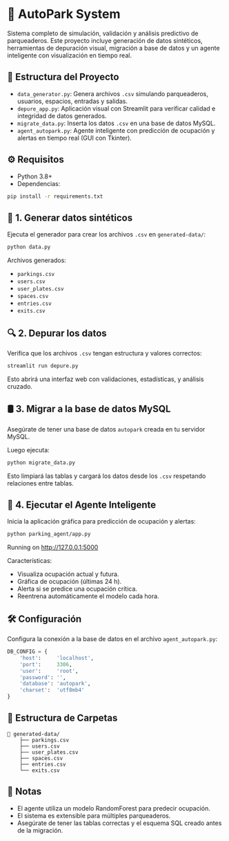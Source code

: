 # 🚗 AutoPark System

Sistema completo de simulación, validación y análisis predictivo de parqueaderos. Este proyecto incluye generación de datos sintéticos, herramientas de depuración visual, migración a base de datos y un agente inteligente con visualización en tiempo real.

## 🧱 Estructura del Proyecto

- `data_generator.py`: Genera archivos `.csv` simulando parqueaderos, usuarios, espacios, entradas y salidas.
- `depure_app.py`: Aplicación visual con Streamlit para verificar calidad e integridad de datos generados.
- `migrate_data.py`: Inserta los datos `.csv` en una base de datos MySQL.
- `agent_autopark.py`: Agente inteligente con predicción de ocupación y alertas en tiempo real (GUI con Tkinter).

## ⚙️ Requisitos

- Python 3.8+
- Dependencias:
```bash
pip install -r requirements.txt
````

## 🧪 1. Generar datos sintéticos

Ejecuta el generador para crear los archivos `.csv` en `generated-data/`:

```bash
python data.py
```

Archivos generados:

* `parkings.csv`
* `users.csv`
* `user_plates.csv`
* `spaces.csv`
* `entries.csv`
* `exits.csv`

## 🔍 2. Depurar los datos

Verifica que los archivos `.csv` tengan estructura y valores correctos:

```bash
streamlit run depure.py
```

Esto abrirá una interfaz web con validaciones, estadísticas, y análisis cruzado.

## 🛢️ 3. Migrar a la base de datos MySQL

Asegúrate de tener una base de datos `autopark` creada en tu servidor MySQL.

Luego ejecuta:

```bash
python migrate_data.py
```

Esto limpiará las tablas y cargará los datos desde los `.csv` respetando relaciones entre tablas.

## 🤖 4. Ejecutar el Agente Inteligente

Inicia la aplicación gráfica para predicción de ocupación y alertas:

```bash
python parking_agent/app.py
```
Running on http://127.0.0.1:5000

Características:

* Visualiza ocupación actual y futura.
* Gráfica de ocupación (últimas 24 h).
* Alerta si se predice una ocupación crítica.
* Reentrena automáticamente el modelo cada hora.

## 🛠️ Configuración

Configura la conexión a la base de datos en el archivo `agent_autopark.py`:

```python
DB_CONFIG = {
    'host':     'localhost',
    'port':     3306,
    'user':     'root',
    'password': '',
    'database': 'autopark',
    'charset':  'utf8mb4'
}
```

## 📂 Estructura de Carpetas

```
📁 generated-data/
    ├── parkings.csv
    ├── users.csv
    ├── user_plates.csv
    ├── spaces.csv
    ├── entries.csv
    └── exits.csv
```

## 📌 Notas

* El agente utiliza un modelo RandomForest para predecir ocupación.
* El sistema es extensible para múltiples parqueaderos.
* Asegúrate de tener las tablas correctas y el esquema SQL creado antes de la migración.